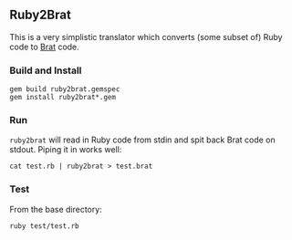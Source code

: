 ## Ruby2Brat

This is a very simplistic translator which converts (some subset of) Ruby code to [Brat](http://brat-lang.org) code.

### Build and Install

    gem build ruby2brat.gemspec
    gem install ruby2brat*.gem

### Run

`ruby2brat` will read in Ruby code from stdin and spit back Brat code on stdout. Piping it in works well:

    cat test.rb | ruby2brat > test.brat

### Test

From the base directory:

    ruby test/test.rb
